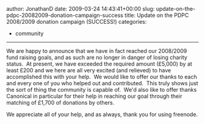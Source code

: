 author: JonathanD
date: 2009-03-24 14:43:41+00:00
slug: update-on-the-pdpc-20082009-donation-campaign-success
title: Update on the PDPC 2008/2009 donation campaign (SUCCESS!)
categories:
- community
---

We are happy to announce that we have in fact reached our 2008/2009 fund raising goals, and as such are no longer in danger of losing charity status.  At present, we have exceeded the required amount (£5,000) by at least £200 and we here are all very excited (and relieved) to have accomplished this with your help.  We would like to offer our thanks to each and every one of you who helped out and contributed.  This truly shows just the sort of thing the community is capable of.  We'd also like to offer thanks Canonical in particular for their help in reaching our goal through their matching of £1,700 of donations by others.



We appreciate all of your help, and as always, thank you for using freenode.
